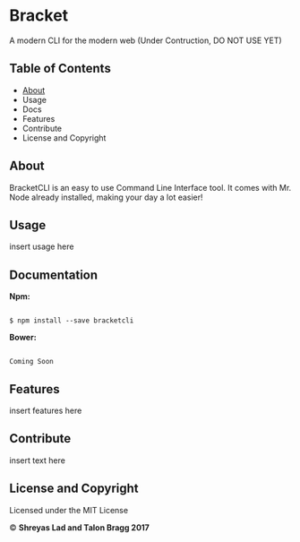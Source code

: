 # Bracket
A modern CLI for the modern web
(Under Contruction, DO NOT USE YET)

## Table of Contents
- <a href="#about">About</a>
- <a>Usage</a>
- <a>Docs</a>
- <a>Features</a>
- <a>Contribute</a>
- <a>License and Copyright</a>

<a name="about"></a>
## About

BracketCLI is an easy to use Command Line Interface tool. It comes with Mr. Node already installed, making your day a lot easier!

<a name="usage"></a>
## Usage

insert usage here

<a name="docs"></a>
## Documentation

**Npm:** 

```shell

$ npm install --save bracketcli

```

**Bower:** 

```shell

Coming Soon

```

<a name="feat"></a>
## Features

insert features here

<a name="cont"></a>
## Contribute

insert text here

<a name="l"></a>
## License and Copyright

Licensed under the MIT License

:copyright: **Shreyas Lad and Talon Bragg 2017**

